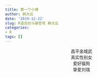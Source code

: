 ```yaml
---
title: 第一个小博
author: 韩大云
date: '2019-12-22'
slug: R语言的斗破苍穹 韩大云
categories:
- R
tags: []
---
```

<!-- blogdown::serve_site() -->
<center>昌平金城武</center>
<center>真实性别女</center>
<center>爱好猫狗</center>
<center>挚爱刘瑞</center>




